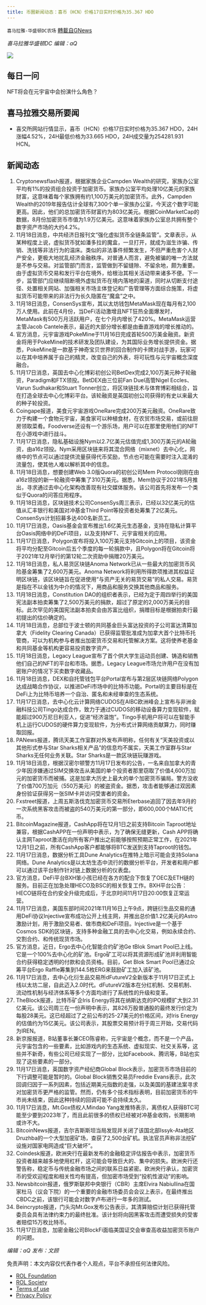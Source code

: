 ```yaml
---
title: 币圈新闻动态：喜币（HCN）价格17日实时价格为35.367 HDO
---
```

`喜马拉雅-华盛顿DC农场` [轉載自GNews](https://gnews.org/zh-hans/1673644/)

*喜马拉雅华盛顿DC 编辑：aQ*

![](http://himalayawashingtondc.org/wp-content/uploads/2021/07/ScreenShot-2021-07-31-at-16.20.22@2x.png)



## 每日一问





NFT将会在元宇宙中会扮演什么角色？





## 喜马拉雅交易所要闻





- 喜交所网站行情显示，喜币（HCN）价格17日实时价格为35.367 HDO，24H涨幅4.52%，24H最低价格为33.665 HDO，24H成交量为254281.931 HCN。






## 新闻动态





1. Cryptonewsflash报道，根据家族企业Campden Wealth的研究，家族办公室平均有1%的投资组合投资于加密货币。家族办公室平均处理10亿美元的家族财富，这意味着每个家族拥有约1,100万美元的加密货币。此外，Campden Wealth的2019年报告估计全球有7,300个单一家族办公室，今天这个数字可能更高。因此，他们的总加密货币财富约为803亿美元。根据CoinMarketCap的数据，8月份加密货币市值为1.9万亿美元。这意味着家族办公室总共拥有整个数字资产市场的大约4.2%。
2. 11月18日消息，中共经济日报刊文“强化虚拟货币全链条监管”。文章表示，从某种程度上说，虚拟货币犹如潘多拉的魔盒，一旦打开，就成为滋生诈骗、传销、洗钱等非法行为的温床。类似的非法事件频繁发生，不但严重危害个人财产安全，更极大地扰乱经济金融秩序。对普通人而言，避免被骗的唯一方法就是不参与交易。对监管部门而言，监管做到不留缝隙、不留余地，颇为重要。由于虚拟货币交易和发行平台在境外，给根治其相关活动带来诸多不便。下一步，监管部门应继续阻断境外虚拟货币在境内落地的渠道，同时从切断支付途径、处置相关网站、加强相关市场主体登记和广告管理等方面综合施策，将虚拟货币可能带来的非法行为长久隐匿在“魔盒”之中。
3. 11月18日消息，ConsenSys宣布，其以太坊钱包MetaMask现在每月有2,100万人使用。此前在4月份，当DeFi活动激增且NFT狂热全面爆发时，MetaMask有500万月活跃用户，在七个月内增长了420%。MetaMask运营主管Jacob Cantele表示，最近的大部分增长都是由垂直游戏的增长推动的。
4. 官方消息，元宇宙游戏PokeMine于11月16日完成首轮500万美金融资。新资金将用于PokeMine的技术研发及团队建设，为其国际业务增长提供资金。据悉，PokeMine是一款基于神奇宝贝世界的回合制作的卡牌对战手游，玩家可以在其中培养属于自己的精灵，改变自己的外表，将可玩性与元宇宙概念深度融合。
5. 11月17日消息，英国去中心化博彩初创公司BetDex完成2,100万美元种子轮融资，Paradigm和FTX领投。BetDEX由三位前Fan Duel高管Nigel Eccles、Varun Sudhakar和Stuart Tonner创立，将区块链技术与体育博彩相结合，旨在打造全球去中心化博彩平台。该轮融资是英国初创公司获得的有史以来最大的种子轮投资。
6. Coingape报道，美食元宇宙游戏OneRare完成200万美元融资。OneRare致力于构建一个食物元宇宙，美食家可以种植食材，在农贸市场交易，或前往厨房领取菜肴。Foodverse还设有一个游乐场，用户可以在那里使用他们的NFT在小游戏中进行战斗。
7. 11月17日消息，隐私基础设施Nym以2.7亿美元估值完成1,300万美元的A轮融资，由a16z领投。Nym采用区块链来将其混合网络（mixnet）去中心化，网络中的节点可以通过提供流量获得代币奖励，节点也可能在需要时注入混淆的流量包，使其他人难以解析其中的信息。
8. 11月18日消息，想要创建Web 3.0版Quora的初创公司Mem Protocol刚刚在由a16z领投的新一轮融资中筹集了310万美元。据悉，Mem协议于2021年5月推出，寻求通过去中心化架构改善现有社交媒体服务。该公司首先将发布一个类似于Quora的问答应用程序。
9. 11月18日消息，区块链技术公司ConsenSys周三表示，已经以32亿美元的估值从汇丰银行和美国对冲基金Third Point等投资者处筹集了2亿美元。ConsenSys计划招募多达400名新员工。
10. 11月17日消息，Oasis基金会宣布推出1.6亿美元生态基金，支持在隐私计算平台Oasis网络中的DeFi项目，以及支持NFT、元宇宙相关的应用。
11. 11月17日消息，Polygon宣布将投入100万美元支持Gitcoin上的项目，该资金将平均分配至Gitcoin后五个季度的每一轮捐款中，且Polygon将在Gitcoin将于2021年12月举行的第12轮二次资助中捐赠20万美元。
12. 11月18日消息，私人易货区块链Anoma Network已从一些最大的加密货币风险基金筹集了2,600万美元。Anoma Network将利用所得款项推进其权益证明区块链，该区块链旨在促进使用“与资产无关的易货交易”的私人交易。易货是指在不以金钱为中介的情况下，用商品和服务交换其他商品和服务。
13. 11月18日消息，Constitution DAO的组织者表示，已经为定于周四举行的美国宪法副本拍卖筹集了2,500万美元的捐款，超过了原定的2,000万美元的目标。此次罕见的美国宪法副本拍卖会由苏富比组织，捐赠目标是根据拍卖行最初提出的估价确定的。
14. 11月18日消息，总部位于波士顿的共同基金巨头富达投资的子公司富达清算加拿大（Fidelity Clearing Canada）已获得监管批准成为加拿大首个比特币托管商，可以为机构参与者推出加密货币交易和托管解决方案。这将使养老基金和共同基金等机构更容易投资数字资产。
15. 11月18日消息，Legacy League宣布了首个供大学生运动员创建、铸造和销售他们自己的NFT的平台和市场。据悉，Legacy League市场允许用户在没有加密账户的情况下买卖数字收藏品。
16. 11月18日消息，DEX和自托管钱包平台Portal宣布与第2层区块链网络Polygon达成战略合作协议，以推进DeFi市场中的比特币功能。Portal的主要目标是在DeFi上为比特币培养一个自治、匿名和未经审查的生态系统。
17. 11月17日消息，去中心化云计算网络CUDOS在AIBC欧洲峰会上宣布与非洲金融科技公司Tingo达成合作，致力于通过CUDOS的移动设备算力变现软件，赋能超过900万尼日利亚人，促进“经济温饱”。Tingo手机用户将可以在智能手机上运行CUDOS的硬件算力变现软件，为分布式计算网络贡献算力，同时赚取回报。
18. PANews报道，腾讯天美工作室群对外发布声明称，任何有关“天美投资或以其他形式参与Star Sharks相关产品”的信息均不属实，天美工作室群与Star Sharks无任何业务关联。Star Sharks是一款区块链玩赚游戏。
19. 11月18日消息，根据汉密尔顿警方11月17日发布的公告，一名来自加拿大的青少年因涉嫌通过SIM交换攻击从美国的单个投资者那里窃取了价值4,600万加元的加密货币而被捕。这是加拿大历史上最大的单个加密货币骗局。警方没收了价值700万加元（550万美元）的被盗资金。据悉，攻击者能够通过双因素身份验证获得另一张SIM卡并访问受害者的资金。
20. Fxstreet报道，上周五斯洛伐克加密货币交易所Eterbase追回了因去年9月的一次系统黑客攻击而被盗的540万美元的第一部分，即600,000个MATIC代币。
21. BitcoinMagazine报道，CashApp将在12月1日之前支持Bitcoin Taproot地址兼容，根据CashAPP在一份声明中表示，为了确保无缝更新，Cash APP将确认主网Taproot激活在向所有客户推出之前能够按照预期正常工作，在2021年12月1日之前，所有CashApp客户都能够将BTC发送到支持Taproot的钱包。
22. 11月17日消息，数据分析工具Dune Analytics在推特上暗示可能会支持Solana网络。Dune Analytics是以太坊生态中流行的数据分析平台，开发者和用户都可以通过该平台制作针对链上数据分析的仪表盘。
23. 官方消息，DeFi平台BXH笨小孩已经在各方的配合下恢复了OEC及ETH链的服务。目前正在加急处理HECO及BSC的相关恢复工作。BXH平台公告：HECO链将在合约安全升级完成后，于北京时间11月17日20:00恢复正常运营。
24. 11月17日消息，美国东部时间2021年11月16日上午9点，跨链衍生品交易的通用DeFi协议Injective宣布成功公开上线主网，并推出总价值1.2亿美元的Astro激励计划，用于激励交易者、做市商和DeFi项目。Injective是一个基于Cosmos SDK的区块链，支持多种金融工具的去中心化交易，例如永续合约、交割合约、和传统现货市场。
25. 官方消息，近日，Ergo去中心化智能合约矿池Ge tBlok Smart Pool已上线。它是一个100%去中心化的矿池。Ergo矿工可以将其资源形成矿池并利用智能合约获得稳定透明的付款和会员资格。目前，Get Blok Smart Pool已通过众筹平台Ergo Raffle筹集到144.5枚ERG来鼓励矿工加入该矿池。
26. 11月17日消息，去中心化衍生品交易所dFutureV2全新版本于11月17日正式上线以太坊二层，自此迈入2.0时代。dFutureV2版本在分红机制、交易机制、流动性机制与经济体系等多个方面均进行了系统性的升级和变革。
27. TheBlock报道，比特币矿企Iris Energy将其在纳斯达克的IPO规模扩大到2.31亿美元。该公司周三在一份声明中表示，其826万股普通股的最终发行价定为每股28美元。这已经超过了之前公布的25-27美元的价格区间，对Iris Energy的估值约为15亿美元。该公司表示，其股票交易预计将于周三开始，交易代码为IREN。
28. 新京报报道，B站董事长兼CEO陈睿称，元宇宙是个概念，而不是一个产品，元宇宙包含的一些要素，比如游戏内的生态系统、虚拟现实、社交关系等，这些并不新奇，有些公司已经实现了一部分，比如Facebook、腾讯等，B站也实现了这些要素的一部分。
29. 11月17日消息，英国数字资产经纪商Global Block表示，加密货币市场目前的下行调整可能是暂时的。Global Block销售交易员Freddie Evans表示，此次回调归因于一系列因素，包括近期美元指数的走强，以及美国的基建法案寻求对加密货币更严格的监管。然而，仍有多个技术指标表明，目前加密货币的牛市尚未结束，因此这种持续的回调可能不会持续太久。
30. 11月17日消息，Mt.Gox债权人Mindao Yang发推特表示，离债权人获得BTC可能至少要到2023年了，而且此前很多的债权已经被对冲基金收购，长期影响或许不大。
31. BitcoinNews报道，吉尔吉斯斯坦当局发现并关闭了该国北部Issyk-Ata地区Druzhba的一个大型加密矿场，查获了2,500台矿机。执法官员声称非法挖矿设施对国家电网造成“巨大破坏”。
32. Coindesk报道，欧洲央行在最新发布的金融稳定评估报告中表示，加密货币投资者越来越多地使用杠杆，这可能会导致巨大的、集中的损失。欧洲央行还警告称，稳定币与传统金融市场之间的联系日益紧密。欧洲央行承认，加密货币的受欢迎程度和相关性均有提高，但加密市场受到“投机性波动”的影响。
33. Newsbitcoin报道，俄罗斯联邦中央银行（CBR）主席Elvira Nabiullina在国家杜马（议会下院）的一个重要的金融市场委员会会议上表示，在最终推出CBDC之前，该银行可能会对数字卢布进行一年多的测试。
34. Beincrypto报道，门头沟Mt.Gox发布公告表示，其清算赔偿计划已获得托管委员会具有法律约束力的最终批准。该计划将向因黑客攻击而遭受损失的受害者赔偿15万枚比特币。
35. 11月17日消息，加密金融公司BlockFi面临美国证交会审查高收益加密货币账户的问题。





*编辑：aQ
发布：文顾*


 
 

免责声明：本文内容仅代表作者个人观点，平台不承担任何法律风险。

- [ROL Foundation](https://rolfoundation.org/)
- [ROL Society](https://rolsociety.org/)
- [Terms of use](https://gnews.org/terms-of-use-3/)
- [Privacy Policy](https://gnews.org/privacy-policy/)
